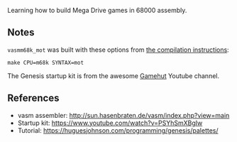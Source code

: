 Learning how to build Mega Drive games in 68000 assembly.

## Notes

`vasmm68k_mot` was built with these options from [the compilation instructions](http://sun.hasenbraten.de/vasm/index.php?view=compile):

    make CPU=m68k SYNTAX=mot

The Genesis startup kit is from the awesome [Gamehut](https://www.youtube.com/channel/UCfVFSjHQ57zyxajhhRc7i0g) Youtube channel.

## References

- vasm assembler: <http://sun.hasenbraten.de/vasm/index.php?view=main>
- Startup kit: <https://www.youtube.com/watch?v=PSYhSmXBgIw>
- Tutorial: <https://huguesjohnson.com/programming/genesis/palettes/>
